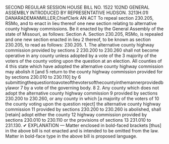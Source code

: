 SECOND REGULAR SESSION
HOUSE BILL NO. 1522
102ND GENERAL ASSEMBLY
INTRODUCED BY REPRESENTATIVE HUDSON.
3213H.01I DANARADEMANMILLER,ChiefClerk
AN ACT
To repeal section 230.205, RSMo, and to enact in lieu thereof one new section relating to
alternative county highway commissions.
Be it enacted by the General Assembly of the state of Missouri, as follows:
Section A. Section 230.205, RSMo, is repealed and one new section enacted in lieu
2 thereof, to be known as section 230.205, to read as follows:
230.205. 1. The alternative county highway commission provided by sections
2 230.200 to 230.260 shall not become operative in any county unless adopted by a vote of the
3 majority of the voters of the county voting upon the question at an election. All counties of
4 this state which have adopted the alternative county highway commission may abolish it [and
5 return to the county highway commission provided for by sections 230.010 to 230.110] by
6 submittingthequestiontoavoteofthevotersofthecountyinthemannerprovidedbylawor
7 by a vote of the governing body.
8 2. Any county which does not adopt the alternative county highway commission
9 provided by sections 230.200 to 230.260, or any county in which [a majority of the voters of
10 the county voting upon the question reject] the alternative county highway commission
11 provided by sections 230.200 to 230.260 is abolished, shall [retain] adopt either the county
12 highway commission provided by sections 230.010 to 230.110 or the provisions of sections
13 231.010 to 231.130.
✔
EXPLANATION — Matter enclosed in bold-faced brackets [thus] in the above bill is not enacted and is
intended to be omitted from the law. Matter in bold-face type in the above bill is proposed language.